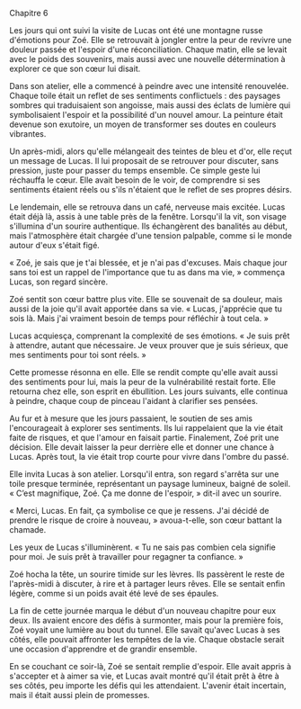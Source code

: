 Chapitre 6

Les jours qui ont suivi la visite de Lucas ont été une montagne russe d'émotions pour Zoé. Elle se retrouvait à jongler entre la peur de revivre une douleur passée et l'espoir d'une réconciliation.
Chaque matin, elle se levait avec le poids des souvenirs, mais aussi avec une nouvelle détermination à explorer ce que son cœur lui disait.

Dans son atelier, elle a commencé à peindre avec une intensité renouvelée. Chaque toile était un reflet de ses sentiments conflictuels : des paysages sombres qui traduisaient son angoisse, mais aussi des éclats de lumière qui symbolisaient l'espoir et la possibilité d'un nouvel amour. La peinture était devenue son exutoire, un moyen de transformer ses doutes en couleurs vibrantes.

Un après-midi, alors qu'elle mélangeait des teintes de bleu et d'or, elle reçut un message de
Lucas. Il lui proposait de se retrouver pour discuter, sans pression, juste pour passer du temps ensemble. Ce simple geste lui réchauffa le cœur. Elle avait besoin de le voir, de comprendre si ses sentiments étaient réels ou s'ils n'étaient que le reflet de ses propres désirs.

Le lendemain, elle se retrouva dans un café, nerveuse mais excitée. Lucas était déjà là, assis à une table près de la fenêtre. Lorsqu'il la vit, son visage s'illumina d'un sourire authentique. Ils échangèrent des banalités au début, mais l'atmosphère était chargée d'une tension palpable,
comme si le monde autour d'eux s'était figé.

« Zoé, je sais que je t'ai blessée, et je n'ai pas d'excuses. Mais chaque jour sans toi est un rappel de l'importance que tu as dans ma vie, » commença Lucas, son regard sincère.

Zoé sentit son cœur battre plus vite. Elle se souvenait de sa douleur, mais aussi de la joie qu'il
avait apportée dans sa vie. « Lucas, j'apprécie que tu sois là. Mais j'ai vraiment besoin de temps pour réfléchir à tout cela. »

Lucas acquiesça, comprenant la complexité de ses émotions. « Je suis prêt à attendre, autant que nécessaire. Je veux prouver que je suis sérieux, que mes sentiments pour toi sont réels. »

Cette promesse résonna en elle. Elle se rendit compte qu'elle avait aussi des sentiments pour lui, mais la peur de la vulnérabilité restait forte. Elle retourna chez elle, son esprit en ébullition. Les jours suivants, elle continua à peindre, chaque coup de pinceau l'aidant à clarifier ses pensées.

Au fur et à mesure que les jours passaient, le soutien de ses amis l'encourageait à explorer ses sentiments. Ils lui rappelaient que la vie était faite de risques, et que l'amour en faisait partie. Finalement, Zoé prit une décision. Elle devait laisser la peur derrière elle et donner une chance à Lucas. Après tout, la vie était trop courte pour vivre dans l'ombre du passé.

Elle invita Lucas à son atelier. Lorsqu'il entra, son regard s'arrêta sur une toile presque terminée, représentant un paysage lumineux, baigné de soleil. « C’est magnifique, Zoé. Ça me donne de l'espoir, » dit-il avec un sourire.

« Merci, Lucas. En fait, ça symbolise ce que je ressens. J'ai décidé de prendre le risque de croire à nouveau, » avoua-t-elle, son cœur battant la chamade.

Les yeux de Lucas s'illuminèrent. « Tu ne sais pas combien cela signifie pour moi. Je suis prêt à travailler pour regagner ta confiance. »

Zoé hocha la tête, un sourire timide sur les lèvres. Ils passèrent le reste de l'après-midi à discuter, à rire et à partager leurs rêves. Elle se sentait enfin légère, comme si un poids avait été levé de ses épaules.

La fin de cette journée marqua le début d'un nouveau chapitre pour eux deux. Ils avaient encore des défis à surmonter, mais pour la première fois, Zoé voyait une lumière au bout du tunnel. Elle savait qu'avec Lucas à ses côtés, elle pouvait affronter les tempêtes de la vie. Chaque obstacle serait une occasion d'apprendre et de grandir ensemble.

En se couchant ce soir-là, Zoé se sentait remplie d'espoir. Elle avait appris à s'accepter et à aimer sa vie, et Lucas avait montré qu'il était prêt à être à ses côtés, peu importe les défis qui les
attendaient. L'avenir était incertain, mais il était aussi plein de promesses.

